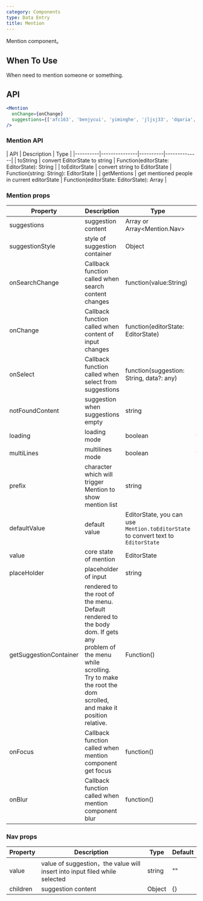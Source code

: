 ```yaml
---
category: Components
type: Data Entry
title: Mention
---
```


Mention component。

## When To Use

When need to mention someone or something.

## API

```jsx
<Mention
  onChange={onChange}
  suggestions={['afc163', 'benjycui', 'yiminghe', 'jljsj33', 'dqaria', 'RaoHai']}
/>
```

### Mention API

| API     | Description           | Type     |
|----------|---------------|----------|--------------|
| toString    | convert EditorState to string | Function(editorState: EditorState): String |
| toEditorState    | convert string to  EditorState | Function(string: String): EditorState |
| getMentions    | get mentioned people in current editorState | Function(editorState: EditorState): Array<String> |


### Mention props

| Property     | Description          | Type     | Default       |
|----------|---------------|----------|--------------|
| suggestions    | suggestion content | Array<string> or Array<Mention.Nav> | [] |
| suggestionStyle | style of suggestion container | Object | {} |
| onSearchChange | Callback function called when search content changes | function(value:String) | [] |
| onChange | Callback function called when content of input changes | function(editorState: EditorState) | null |
| onSelect | Callback function called when select from suggestions | function(suggestion: String, data?: any) | null |
| notFoundContent| suggestion when suggestions empty | string | '无匹配结果，轻敲空格完成输入' |
| loading | loading mode | boolean | false |
| multiLines | multilines mode | boolean | false |
| prefix | character which will trigger Mention to show mention list | string | '@' |
| defaultValue | default value | EditorState, you can use `Mention.toEditorState` to convert text to `EditorState` | null |
| value | core state of mention | EditorState | null |
| placeHolder | placeholder of input | string | null |
| getSuggestionContainer | rendered to the root of the menu. Default rendered to the body dom. If gets any problem of the menu while scrolling. Try to make the root the dom scrolled, and make it position relative.  | Function() | () => document.body |
| onFocus | Callback function called when mention component get focus |  function() | null |
| onBlur | Callback function called when mention component blur | function() | nul |

### Nav props

| Property     | Description           | Type     | Default       |
|----------|---------------|----------|--------------|
| value    | value of suggestion，the value will insert into input filed while selected | string | "" |
| children | suggestion content | Object | {} |
